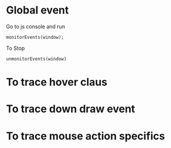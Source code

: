 # Global event
 
Go to js console and run
```
monitorEvents(window);
```

To Stop
```
unmonitorEvents(window)
```


# To trace hover claus

# To trace down draw event 

# To trace mouse action specifics 



